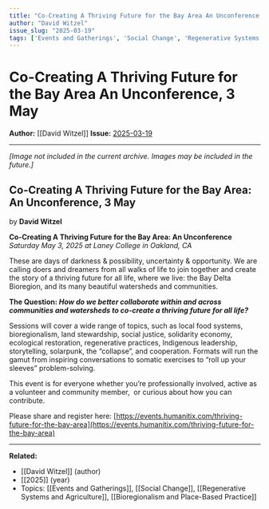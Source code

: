 ```yaml
---
title: "Co-Creating A Thriving Future for the Bay Area An Unconference, 3 May"
author: "David Witzel"
issue_slug: "2025-03-19"
tags: ['Events and Gatherings', 'Social Change', 'Regenerative Systems and Agriculture', 'Bioregionalism and Place-Based Practice']
---
```


# Co-Creating A Thriving Future for the Bay Area An Unconference, 3 May

**Author:** [[David Witzel]]
**Issue:** [2025-03-19](https://plex.collectivesensecommons.org/2025-03-19/)

---

*[Image not included in the current archive. Images may be included in the future.]*

## Co-Creating A Thriving Future for the Bay Area: An Unconference, 3 May
by **David Witzel**

**Co-Creating A Thriving Future for the Bay Area: An Unconference**
*Saturday May 3, 2025 at Laney College in Oakland, CA*

These are days of darkness & possibility, uncertainty & opportunity. We are calling doers and dreamers from all walks of life to join together and create the story of a thriving future for all life, where we live: the Bay Delta Bioregion, and its many beautiful watersheds and communities.

**The Question: *How do we better collaborate within and across communities and watersheds to co-create a thriving future for all life?***

Sessions will cover a wide range of topics, such as local food systems, bioregionalism, land stewardship, social justice, solidarity economy, ecological restoration, regenerative practices, Indigenous leadership, storytelling, solarpunk, the “collapse”, and cooperation. Formats will run the gamut from inspiring conversations to somatic exercises to “roll up your sleeves” problem-solving.

This event is for everyone whether you’re professionally involved, active as a volunteer and community member,  or curious about how you can contribute.

Please share and register here:
[https://events.humanitix.com/thriving-future-for-the-bay-area](https://events.humanitix.com/thriving-future-for-the-bay-area)

---

**Related:**
- [[David Witzel]] (author)
- [[2025]] (year)
- Topics: [[Events and Gatherings]], [[Social Change]], [[Regenerative Systems and Agriculture]], [[Bioregionalism and Place-Based Practice]]

